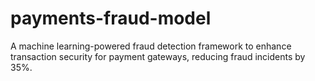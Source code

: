 # payments-fraud-model
A machine learning-powered fraud detection framework to enhance transaction security for payment gateways, reducing fraud incidents by 35%.

